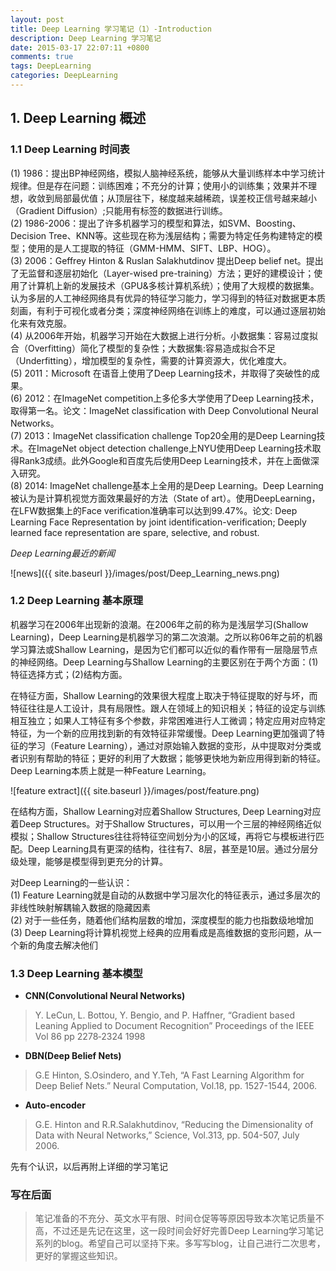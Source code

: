 ```yaml
---
layout: post
title: Deep Learning 学习笔记（1）-Introduction
description: Deep Learning 学习笔记
date: 2015-03-17 22:07:11 +0800
comments: true
tags: DeepLearning
categories: DeepLearning
---
```


## **1. Deep Learning 概述**

### 1.1 Deep Learning 时间表
(1) 1986：提出BP神经网络，模拟人脑神经系统，能够从大量训练样本中学习统计规律。但是存在问题：训练困难；不充分的计算；使用小的训练集；效果并不理想，收敛到局部最优值；从顶层往下，梯度越来越稀疏，误差校正信号越来越小（Gradient Diffusion）;只能用有标签的数据进行训练。<br />
(2) 1986-2006：提出了许多机器学习的模型和算法，如SVM、Boosting、Decision Tree、KNN等。这些现在称为浅层结构；需要为特定任务构建特定的模型；使用的是人工提取的特征（GMM-HMM、SIFT、LBP、HOG）。<br />
(3) 2006：Geffrey Hinton & Ruslan Salakhutdinov 提出Deep belief net。提出了无监督和逐层初始化（Layer-wised pre-training）方法；更好的建模设计；使用了计算机上新的发展技术（GPU&多核计算机系统）；使用了大规模的数据集。认为多层的人工神经网络具有优异的特征学习能力，学习得到的特征对数据更本质刻画，有利于可视化或者分类；深度神经网络在训练上的难度，可以通过逐层初始化来有效克服。<br />
(4) 从2006年开始，机器学习开始在大数据上进行分析。小数据集：容易过度拟合（Overfitting）简化了模型的复杂性；大数据集:容易造成拟合不足（Underfitting），增加模型的复杂性，需要的计算资源大，优化难度大。<br />
(5) 2011：Microsoft 在语音上使用了Deep Learning技术，并取得了突破性的成果。<br />
(6) 2012：在ImageNet competition上多伦多大学使用了Deep Learning技术，取得第一名。论文：ImageNet classification with Deep Convolutional Neural Networks。<br />
(7) 2013：ImageNet classification challenge Top20全用的是Deep Learning技术。在ImageNet object detection challenge上NYU使用Deep Learning技术取得Rank3成绩。此外Google和百度先后使用Deep Learning技术，并在上面做深入研究。<br />
(8) 2014: ImageNet challenge基本上全用的是Deep Learning。Deep Learning被认为是计算机视觉方面效果最好的方法（State of art）。使用DeepLearning，在LFW数据集上的Face verification准确率可以达到99.47%。论文: Deep Learning Face Representation by joint identification-verification; Deeply learned face representation are spare, selective, and robust.<br />

*Deep Learning最近的新闻*

![news]({{ site.baseurl }}/images/post/Deep_Learning_news.png)

### 1.2 Deep Learning 基本原理

机器学习在2006年出现新的浪潮。在2006年之前的称为是浅层学习(Shallow Learning)，Deep Learning是机器学习的第二次浪潮。之所以称06年之前的机器学习算法或Shallow Learning，是因为它们都可以近似的看作带有一层隐层节点的神经网络。Deep Learning与Shallow Learning的主要区别在于两个方面：(1) 特征选择方式；(2)结构方面。<br />

在特征方面，Shallow Learning的效果很大程度上取决于特征提取的好与坏，而特征往往是人工设计，具有局限性。跟人在领域上的知识相关；特征的设定与训练相互独立；如果人工特征有多个参数，非常困难进行人工微调；特定应用对应特定特征，为一个新的应用找到新的有效特征非常缓慢。Deep Learning更加强调了特征的学习（Feature Learning），通过对原始输入数据的变形，从中提取对分类或者识别有帮助的特征；更好的利用了大数据；能够更快地为新应用得到新的特征。Deep Learning本质上就是一种Feature Learning。<br />

![feature extract]({{ site.baseurl }}/images/post/feature.png)

在结构方面，Shallow Learning对应着Shallow Structures, Deep Learning对应着Deep Structures。对于Shallow Structures，可以用一个三层的神经网络近似模拟；Shallow Structures往往将特征空间划分为小的区域，再将它与模板进行匹配。Deep Learning具有更深的结构，往往有7、8层，甚至是10层。通过分层分级处理，能够是模型得到更充分的计算。

对Deep Learning的一些认识： <br />
(1) Feature Learning就是自动的从数据中学习层次化的特征表示，通过多层次的非线性映射解耦输入数据的隐藏因素<br />
(2) 对于一些任务，随着他们结构层数的增加，深度模型的能力也指数级地增加<br />
(3) Deep Learning将计算机视觉上经典的应用看成是高维数据的变形问题，从一个新的角度去解决他们 <br />

### 1.3 Deep Learning 基本模型
- **CNN(Convolutional Neural Networks)** <br />

> Y. LeCun, L. Bottou, Y. Bengio, and P. Haffner, “Gradient based Leaning Applied to Document Recognition” Proceedings of the IEEE Vol 86 pp 2278‐2324 1998 

- **DBN(Deep Belief Nets)** <br />

> G.E Hinton, S.Osindero, and Y.Teh, “A Fast Learning Algorithm for Deep Belief Nets.” Neural Computation, Vol.18, pp. 1527-1544, 2006.

- **Auto-encoder** <br />

> G.E. Hinton and R.R.Salakhutdinov, “Reducing the Dimensionality of Data with Neural Networks,” Science, Vol.313, pp. 504-507, July 2006.

先有个认识，以后再附上详细的学习笔记


### 写在后面
> 笔记准备的不充分、英文水平有限、时间仓促等等原因导致本次笔记质量不高，不过还是先记在这里，这一段时间会好好完善Deep Learning学习笔记系列的blog。希望自己可以坚持下来。多写写blog，让自己进行二次思考，更好的掌握这些知识。





